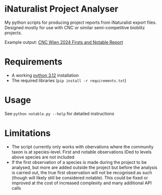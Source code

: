 # iNaturalist Project Analyser

My python scripts for producing project reports from iNaturalist export files. Designed mostly for use with CNC or similar semi-competitive bioblitz projects.

Example output: [CNC Wien 2024 Firsts and Notable Report](https://waterpigs.co.uk/inat/cnc-wien-2024.html)

# Requirements

* A working [python 3.12](https://www.python.org/) installation
* The required libraries (`pip install -r requirements.txt`)

# Usage

See `python notable.py --help` for detailed instructions

# Limitations

* The script currently only works with obervations where the community taxon is at species-level. First and notable observations IDed to levels above species are not included
* If the first observation of a species is made during the project to be analysed, but more are added outside the project but before the analysis is carried out, the true first observation will not be recognised as such (though will likely still be considered notable). This could be fixed or improved at the cost of increased complexity and many additional API calls 
